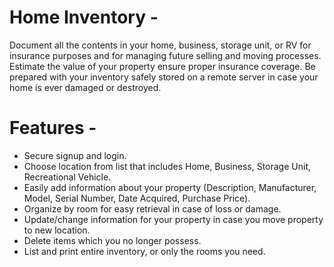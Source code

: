 # Home Inventory -
Document all the contents in your home, business, storage unit, or RV for insurance purposes and for managing future selling and moving processes. Estimate the value of your property ensure proper insurance coverage. Be prepared with your inventory safely stored on a remote server in case your home is ever damaged or destroyed.

# Features - 
  - Secure signup and login.
  - Choose location from list that includes Home, Business, Storage Unit, Recreational Vehicle.
  - Easily add information about your property (Description, Manufacturer, Model, Serial Number, Date Acquired, Purchase Price).
  - Organize by room for easy retrieval in case of loss or damage.
  - Update/change information for your property in case you move property to new location.
  - Delete items which you no longer possess.
  - List and print entire inventory, or only the rooms you need.
